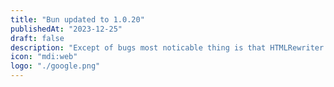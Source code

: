 ```yaml
---
title: "Bun updated to 1.0.20"
publishedAt: "2023-12-25"
draft: false
description: "Except of bugs most noticable thing is that HTMLRewriter now supports passing strings and ArrayBuffers to HTMLRewriter.transform"
icon: "mdi:web"
logo: "./google.png"
---
```

